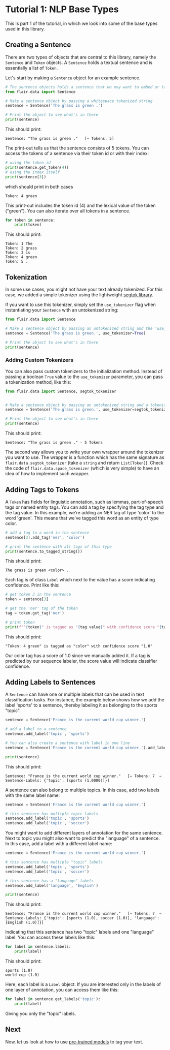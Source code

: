 # Tutorial 1: NLP Base Types

This is part 1 of the tutorial, in which we look into some of the base types used in this library.

## Creating a Sentence

There are two types of objects that are central to this library, namely the `Sentence` and `Token` objects. A
`Sentence` holds a textual sentence and is essentially a list of `Token`.

Let's start by making a `Sentence` object for an example sentence.

```python
# The sentence objects holds a sentence that we may want to embed or tag
from flair.data import Sentence

# Make a sentence object by passing a whitespace tokenized string
sentence = Sentence('The grass is green .')

# Print the object to see what's in there
print(sentence)
```

This should print:

```console
Sentence: "The grass is green ."   [− Tokens: 5]
```

The print-out tells us that the sentence consists of 5 tokens.
You can access the tokens of a sentence via their token id or with their index:

```python
# using the token id
print(sentence.get_token(4))
# using the index itself
print(sentence[3])
```

which should print in both cases

```console
Token: 4 green
```

This print-out includes the token id (4) and the lexical value of the token ("green"). You can also iterate over all
tokens in a sentence.

```python
for token in sentence:
    print(token)
```

This should print:

```console
Token: 1 The
Token: 2 grass
Token: 3 is
Token: 4 green
Token: 5 .
```

## Tokenization

In some use cases, you might not have your text already tokenized. For this case, we added a simple tokenizer using the
lightweight [segtok library](https://pypi.org/project/segtok/). 

If you want to use this tokenizer, simply set the `use_tokenizer` flag when instantiating your `Sentence` with an untokenized string:

```python
from flair.data import Sentence

# Make a sentence object by passing an untokenized string and the 'use_tokenizer' flag
sentence = Sentence('The grass is green.', use_tokenizer=True)

# Print the object to see what's in there
print(sentence)
```


### Adding Custom Tokenizers

You can also pass custom tokenizers to the initialization method. Instead of passing a boolean `True` value to the `use_tokenizer` parameter, you can pass a tokenization method, like this:

```python
from flair.data import Sentence, segtok_tokenizer


# Make a sentence object by passing an untokenized string and a tokenizer
sentence = Sentence('The grass is green.', use_tokenizer=segtok_tokenizer)

# Print the object to see what's in there
print(sentence)
```

This should print:

```console
Sentence: "The grass is green ." - 5 Tokens
```

The second way allows you to write your own wrapper around the tokenizer you want to use. The wrapper is a function which has the same signature as `flair.data.segtok_tokenizer` (take a `string` and return `List[Token]`). Check the code of `flair.data.space_tokenizer` (which is very simple) to have an idea of how to implement such wrapper.  

## Adding Tags to Tokens

A `Token` has fields for linguistic annotation, such as lemmas, part-of-speech tags or named entity tags. You can
add a tag by specifying the tag type and the tag value. In this example, we're adding an NER tag of type 'color' to
the word 'green'. This means that we've tagged this word as an entity of type color.

```python
# add a tag to a word in the sentence
sentence[3].add_tag('ner', 'color')

# print the sentence with all tags of this type
print(sentence.to_tagged_string())
```

This should print:

```console
The grass is green <color> .
```

Each tag is of class `Label` which next to the value has a score indicating confidence. Print like this: 

```python
# get token 3 in the sentence 
token = sentence[3]

# get the 'ner' tag of the token
tag = token.get_tag('ner')

# print token
print(f'"{token}" is tagged as "{tag.value}" with confidence score "{tag.score}"')
```

This should print:

```console
"Token: 4 green" is tagged as "color" with confidence score "1.0"
```

Our color tag has a score of 1.0 since we manually added it. If a tag is predicted by our
sequence labeler, the score value will indicate classifier confidence.

## Adding Labels to Sentences

A `Sentence` can have one or multiple labels that can be used in text classification tasks.
For instance, the example below shows how we add the label 'sports' to a sentence, thereby labeling it
as belonging to the sports "topic".

```python
sentence = Sentence('France is the current world cup winner.')

# add a label to a sentence
sentence.add_label('topic', 'sports')

# You can also create a sentence with label in one line
sentence = Sentence('France is the current world cup winner.').add_label('topic', 'sports')

print(sentence)
```

This should print: 

```console
Sentence: "France is the current world cup winner."   [− Tokens: 7  − Sentence-Labels: {'topic': [sports (1.0000)]}]
```

A sentence can also belong to multiple topics. In this case, add two labels with the same label name:

```python
sentence = Sentence('France is the current world cup winner.')

# this sentence has multiple topic labels
sentence.add_label('topic', 'sports')
sentence.add_label('topic', 'soccer')
```

You might want to add different layers of annotation for the same sentence. Next to topic you might also want to predict the "language" of a sentence. In this case, add a label with a different label name: 

```python
sentence = Sentence('France is the current world cup winner.')

# this sentence has multiple "topic" labels
sentence.add_label('topic', 'sports')
sentence.add_label('topic', 'soccer')

# this sentence has a "language" labels
sentence.add_label('language', 'English')

print(sentence)
```

This should print: 

```console
Sentence: "France is the current world cup winner."   [− Tokens: 7  − Sentence-Labels: {'topic': [sports (1.0), soccer (1.0)], 'language': [English (1.0)]}]
```

Indicating that this sentence has two "topic" labels and one "language" label. You can access these labels like this: 

```python
for label in sentence.labels:
    print(label)
```

This should print:

```console
sports (1.0)
world cup (1.0)
```

Here, each label is a `Label` object. If you are interested only in the labels of one layer of annotation, you can access them like this: 

```python
for label in sentence.get_labels('topic'):
    print(label)
```

Giving you only the "topic" labels.


## Next

Now, let us look at how to use [pre-trained models](/resources/docs/TUTORIAL_2_TAGGING.md) to tag your text.
